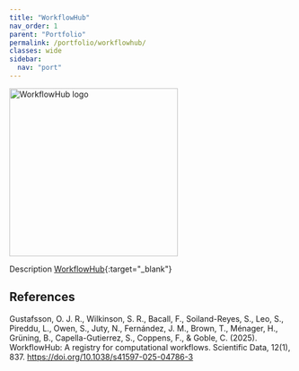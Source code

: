 ```yaml
---
title: "WorkflowHub"
nav_order: 1
parent: "Portfolio"
permalink: /portfolio/workflowhub/
classes: wide
sidebar:
  nav: "port"
---
```


<div style="display: flex; align-items: center; gap: 1em; margin-bottom: 1em;">
  <img src="{{ '/assets/images/workflowhub.png' | relative_url }}" alt="WorkflowHub logo" style="width: 300px; height: auto;">
  <h2 style="margin: 0;"></h2>
</div>

Description [WorkflowHub](https://workflowhub.eu/){:target="_blank"}

## References

Gustafsson, O. J. R., Wilkinson, S. R., Bacall, F., Soiland-Reyes, S., Leo, S., Pireddu, L., Owen, S., Juty, N., Fernández, J. M., Brown, T., Ménager, H., Grüning, B., Capella-Gutierrez, S., Coppens, F., & Goble, C. (2025). WorkflowHub: A registry for computational workflows. Scientific Data, 12(1), 837. https://doi.org/10.1038/s41597-025-04786-3


